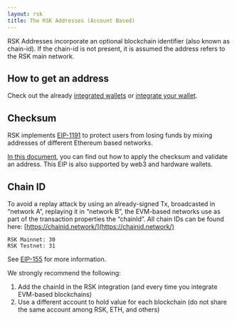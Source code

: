 ```yaml
---
layout: rsk
title: The RSK Addresses (Account Based)
---
```


RSK Addresses incorporate an optional blockchain identifier (also known as chain-id). If the chain-id is not present, it is assumed the address refers to the RSK main network.

## How to get an address
Check out the already [integrated wallets](/develop/apps/wallets) or [integrate your wallet](/develop/apps/integrate). 

## Checksum
RSK implements [EIP-1191](https://github.com/ethereum/EIPs/blob/master/EIPS/eip-1191.md) to protect users from losing funds by mixing addresses of different Ethereum based networks.

[In this document](https://github.com/ethereum/EIPs/blob/master/EIPS/eip-1191.md), you can find out how to apply the checksum and validate an address. This EIP is also supported by web3 and hardware wallets.

## Chain ID
To avoid a replay attack by using an already-signed Tx, broadcasted in “network A”,  replaying it in “network B”, the EVM-based networks use as part of the transaction properties the “chainId”.
All chain IDs can be found here: [https://chainid.network/](https://chainid.network/)

```
RSK Mainnet: 30
RSK Testnet: 31
```

See [EIP-155](https://github.com/ethereum/EIPs/blob/master/EIPS/eip-155.md#user-content-list-of-chain-ids) for more information.

We strongly recommend the following:
1.	Add the chainId in the RSK integration (and every time you integrate EVM-based blockchains)
2.	Use a different account to hold value for each blockchain (do not share the same account among RSK, ETH, and others)
